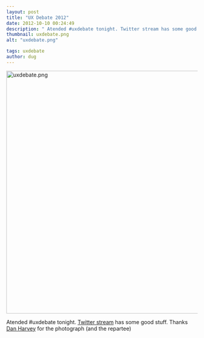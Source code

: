 ```yaml
---
layout: post
title: "UX Debate 2012"
date: 2012-10-10 00:24:49
description: " Atended #uxdebate tonight. Twitter stream has some good stuff. Thanks Dan Harvey for the photograph (and the repartee)&#8230;"
thumbnail: uxdebate.png
alt: "uxdebate.png"

tags: uxdebate
author: dug
---
```


<p><a href="http://donkeyontheedge.com/assets_c/2012/10/uxdebate-939.html" onclick="window.open('http://donkeyontheedge.com/assets_c/2012/10/uxdebate-939.html','popup','width=612,height=458,scrollbars=no,resizable=no,toolbar=no,directories=no,location=no,menubar=no,status=no,left=0,top=0'); return false"><img src="http://donkeyontheedge.com/assets_c/2012/10/uxdebate-thumb-580x434-939.png" width="640" foo="434" alt="uxdebate.png"  style="" /></a></p>

<p>Atended #uxdebate tonight. <a href="https://twitter.com/search?q=%23uxdebate&amp;src=hash">Twitter stream</a> has some good stuff. Thanks <a href="http://pooka.posterous.com">Dan Harvey</a> for the photograph (and the repartee)</p>
